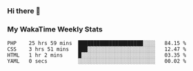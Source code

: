 ### Hi there 👋

<!--
**royschrauwen/royschrauwen** is a ✨ _special_ ✨ repository because its `README.md` (this file) appears on your GitHub profile.

Here are some ideas to get you started:

- 🔭 I’m currently working on ...
- 🌱 I’m currently learning ...
- 👯 I’m looking to collaborate on ...
- 🤔 I’m looking for help with ...
- 💬 Ask me about ...
- 📫 How to reach me: ...
- 😄 Pronouns: ...
- ⚡ Fun fact: ...
-->


### My WakaTime Weekly Stats
<!--START_SECTION:waka-->

```text
PHP    25 hrs 59 mins  █████████████████████░░░░   84.15 %
CSS    3 hrs 51 mins   ███░░░░░░░░░░░░░░░░░░░░░░   12.47 %
HTML   1 hr 2 mins     █░░░░░░░░░░░░░░░░░░░░░░░░   03.35 %
YAML   0 secs          ░░░░░░░░░░░░░░░░░░░░░░░░░   00.02 %
```

<!--END_SECTION:waka-->
